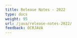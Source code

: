 ```yaml
---
title: Release Notes - 2022
type: docs
weight: 95
url: /java/release-notes-2022/
feedback: OCRJAVA
---
```

